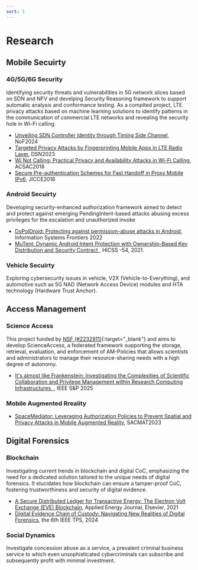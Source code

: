 ```yaml
---
sort: 1
---
```


# Research

## Mobile Secuirty

### 4G/5G/6G Security
Identifying security threats and vulnerabilities in 5G network slices based on SDN and NFV and develping Security Reasoning framework to support automatic analysis and conformance testing.
As a complted project, LTE privacy attacks based on machine learning solutions to identify patterns in the communication of commercial LTE networks and revealing the security hole in Wi-Fi calling.

- [Unveiling SDN Controller Identity through Timing Side Channel](https://jjbaek35.github.io/papers/nof2024.pdf), NoF2024
- [Targeted Privacy Attacks by Fingerprinting Mobile Apps in LTE Radio Layer](https://jjbaek35.github.io/papers/dsn23.pdf), DSN2023
- [Wi Not Calling: Practical Privacy and Availability Attacks in Wi-Fi Calling](https://jjbaek35.github.io/papers/wi_not_calling-acsac18.pdf), ACSAC2018
- [Secure Pre-authentication Schemes for Fast Handoff in Proxy Mobile IPv6](https://www.kci.go.kr/kciportal/ci/sereArticleSearch/ciSereArtiView.kci?sereArticleSearchBean.artiId=ART002121367), JICCE2016

### Android Secuirty
Developing security-enhanced authorization framework aimed to detect and protect against emerging PendingIntent-based attacks abusing excess privileges for the escalation and unauthorized invoke
- [DyPolDroid: Protecting against permission-abuse attacks in Android](https://jjbaek35.github.io/papers/Dypoldroid_skm.pdf),  Information Systems Frontiers 2022
- [MuTent: Dynamic Android Intent Protection with Ownership-Based Key Distribution and Security Contract
](https://jjbaek35.github.io/papers/MuTent.pdf), HICSS -54, 2021.

### Vehicle Secuirty
Exploring cybersecurity issues in vehicle, V2X (Vehicle-to-Everything), and automotive such as 5G NAD (Network Access Device) modules and HTA technology (Hardware Trust Anchor).

## Access Management

### Science Access
This project funded by [NSF (#2232911)](https://www.nsf.gov/awardsearch/showAward?AWD_ID=2232911){:target="_blank"} and aims to develop ScienceAccess, a federated framework supporting the storage, retrieval, evaluation, and enforcement of AM-Policies that allows scientists and administrators to manage their resource-sharing needs with a high degree of autonomy.
- [It's almost like Frankenstein: Investigating the Complexities of Scientific Collaboration and Privilege Management within Research Computing Infrastructures, ](https://jjbaek35.github.io/papers/sp2025.pdf), IEEE S&P 2025
  
### Mobile Augmented Rreality
- [SpaceMediator: Leveraging Authorization Policies to Prevent Spatial and Privacy Attacks in Mobile Augmented Reality](https://jjbaek35.github.io/papers/sacmat23.pdf), SACMAT2023

## Digital Forensics

### Blockchain
Investigating current trends in blockchain and digital CoC, emphasizing the need for a dedicated solution tailored to the unique needs of digital forensics. It elucidates how blockchain can ensure a tamper-proof CoC, fostering trustworthiness and security of digital evidence.
- [A Secure Distributed Ledger for Transactive Energy: The Electron Volt Exchange (EVE) Blockchain](https://jjbaek35.github.io/papers/energy2021.pdf), Applied Energy Journal, Elsevier, 2021
- [Digital Evidence Chain of Custody: Navigating New Realities of Digital Forensics](https://jjbaek35.github.io/papers/tps2024.pdf), the 6th IEEE TPS, 2024
 
### Social Dynamics
Investigate concession abuse as a service, a prevalent criminal business service to which even unsophisticated cybercriminals can subscribe and subsequently profit with minimal investment.



